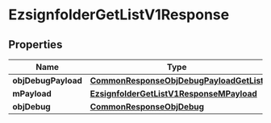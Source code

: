 
# EzsignfolderGetListV1Response

## Properties
Name | Type | Description | Notes
------------ | ------------- | ------------- | -------------
**objDebugPayload** | [**CommonResponseObjDebugPayloadGetList**](CommonResponseObjDebugPayloadGetList.md) |  | 
**mPayload** | [**EzsignfolderGetListV1ResponseMPayload**](EzsignfolderGetListV1ResponseMPayload.md) |  | 
**objDebug** | [**CommonResponseObjDebug**](CommonResponseObjDebug.md) |  |  [optional]



